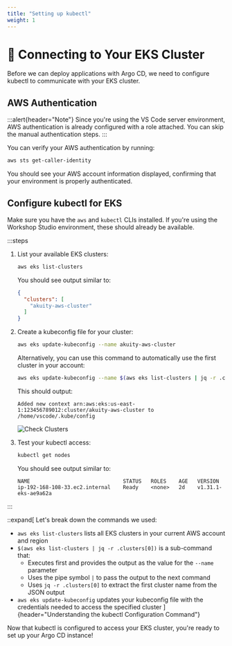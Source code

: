 ```yaml
---
title: "Setting up kubectl"
weight: 1
---
```


# 🔗 Connecting to Your EKS Cluster

Before we can deploy applications with Argo CD, we need to configure kubectl to communicate with your EKS cluster.

## AWS Authentication

:::alert{header="Note"}
Since you're using the VS Code server environment, AWS authentication is already configured with a role attached. You can skip the manual authentication steps.
:::

You can verify your AWS authentication by running:

```bash
aws sts get-caller-identity
```

You should see your AWS account information displayed, confirming that your environment is properly authenticated.

## Configure kubectl for EKS

Make sure you have the `aws` and `kubectl` CLIs installed. If you're using the Workshop Studio environment, these should already be available.

:::steps
1. List your available EKS clusters:

   ```bash
   aws eks list-clusters
   ```

   You should see output similar to:

   ```json
   {
     "clusters": [
       "akuity-aws-cluster"
     ]
   }
   ```

2. Create a kubeconfig file for your cluster:

   ```bash
   aws eks update-kubeconfig --name akuity-aws-cluster
   ```

   Alternatively, you can use this command to automatically use the first cluster in your account:
   
   ```bash
   aws eks update-kubeconfig --name $(aws eks list-clusters | jq -r .clusters[0])
   ```

   This should output:

   ```
   Added new context arn:aws:eks:us-east-1:123456789012:cluster/akuity-aws-cluster to /home/vscode/.kube/config
   ```

   ![Check Clusters](/images/ArgoCDCheckingClusters.png)

3. Test your kubectl access:

   ```bash
   kubectl get nodes
   ```

   You should see output similar to:

   ```
   NAME                              STATUS   ROLES    AGE   VERSION
   ip-192-168-108-33.ec2.internal    Ready    <none>   2d    v1.31.1-eks-ae9a62a
   ```
:::

::expand[
Let's break down the commands we used:

- `aws eks list-clusters` lists all EKS clusters in your current AWS account and region
- `$(aws eks list-clusters | jq -r .clusters[0])` is a sub-command that:
  - Executes first and provides the output as the value for the `--name` parameter
  - Uses the pipe symbol `|` to pass the output to the next command
  - Uses `jq -r .clusters[0]` to extract the first cluster name from the JSON output
- `aws eks update-kubeconfig` updates your kubeconfig file with the credentials needed to access the specified cluster
]{header="Understanding the kubectl Configuration Command"}

Now that kubectl is configured to access your EKS cluster, you're ready to set up your Argo CD instance!
